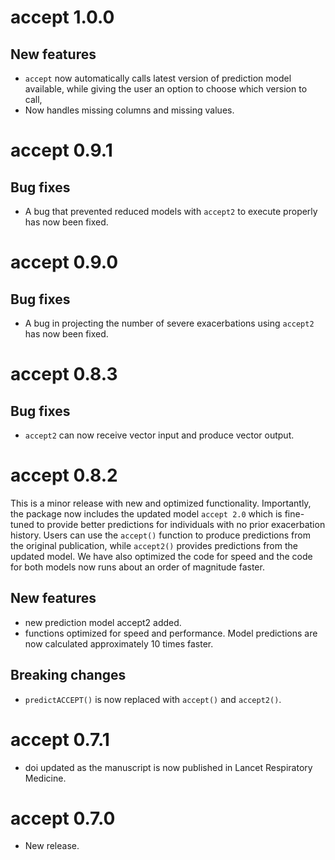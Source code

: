 # accept 1.0.0

## New features
* `accept` now automatically calls latest version of prediction model available, while giving the user an option to choose which version to call,
* Now handles missing columns and missing values. 

# accept 0.9.1

## Bug fixes
* A bug that prevented reduced models with `accept2` to execute properly has now been fixed. 


# accept 0.9.0

## Bug fixes
* A bug in projecting the number of severe exacerbations using `accept2` has now been fixed. 


# accept 0.8.3

## Bug fixes
* `accept2` can now receive vector input and produce vector output. 

# accept 0.8.2
This is a minor release with new and optimized functionality. Importantly, the package now includes the updated model `accept 2.0` which is fine-tuned to provide better predictions for individuals with no prior exacerbation history. Users can use the `accept()` function to produce predictions from the original publication, while `accept2()` provides predictions from the updated model.  We have also optimized the code for speed and the code for both models now runs about an order of magnitude faster.

## New features
* new prediction model accept2 added. 
* functions optimized for speed and performance. Model predictions are now calculated approximately 10 times faster.

## Breaking changes
* `predictACCEPT()` is now replaced with `accept()` and `accept2()`.

# accept 0.7.1
* doi updated as the manuscript is now published in Lancet Respiratory Medicine.

# accept 0.7.0
* New release.
